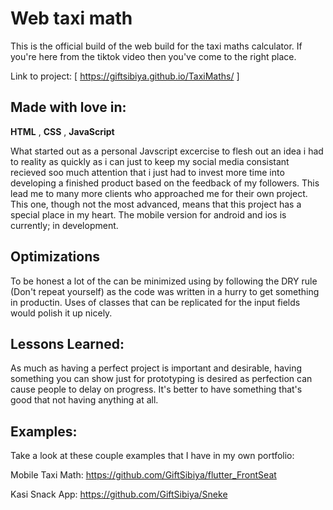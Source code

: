 # Web taxi math

This is the official build of the web build for the taxi maths calculator. If you're here from the tiktok video then you've come to the right place. 

Link to project: [ https://giftsibiya.github.io/TaxiMaths/ ]


## Made with love in:
**HTML** ,
**CSS** ,
**JavaScript**

What started out as a personal  Javscript excercise to flesh out an idea i had to reality as quickly as i can just to keep my social media consistant recieved soo much attention that 
i just had to invest more time into developing a finished product based on the feedback of my followers. This lead me to many more clients who approached me for their own project. This one, though not the most advanced, means that this project has a special place in my heart. The mobile version for android and ios is currently; in development.

## Optimizations

To be honest a lot of the can be minimized using by following the DRY rule (Don't repeat yourself) as the code was written in a hurry to get something in productin. Uses of classes that can be replicated for the input fields would polish it up nicely.

## Lessons Learned:
As much as having a perfect project is important and desirable, having something you can show just for prototyping is desired as perfection can cause people to delay on progress. It's better to have something that's good that not having anything at all. 

## Examples:
Take a look at these couple examples that I have in my own portfolio:

Mobile Taxi Math: https://github.com/GiftSibiya/flutter_FrontSeat

Kasi Snack App: https://github.com/GiftSibiya/Sneke
